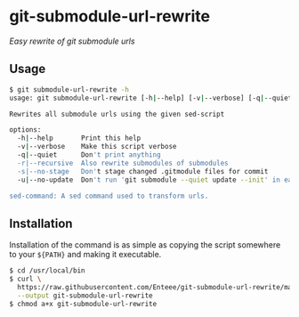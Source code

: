 # git-submodule-url-rewrite
_Easy rewrite of git submodule urls_

## Usage

```sh
$ git submodule-url-rewrite -h
usage: git submodule-url-rewrite [-h|--help] [-v|--verbose] [-q|--quiet] [-r|--recursive] [-s|--no-stage] [-u|--no-update] sed-command

Rewrites all submodule urls using the given sed-script

options:
  -h|--help       Print this help
  -v|--verbose    Make this script verbose
  -q|--quiet      Don't print anything
  -r|--recursive  Also rewrite submodules of submodules
  -s|--no-stage   Don't stage changed .gitmodule files for commit
  -u|--no-update  Don't run 'git submodule --quiet update --init' in each submodule

sed-command: A sed command used to transform urls.
```

## Installation

Installation of the command is as simple as copying the script somewhere to
your `${PATH}` and making it executable.

```sh
$ cd /usr/local/bin
$ curl \
  https://raw.githubusercontent.com/Enteee/git-submodule-url-rewrite/master/git-submodule-url-rewrite \
  --output git-submodule-url-rewrite
$ chmod a+x git-submodule-url-rewrite
```
